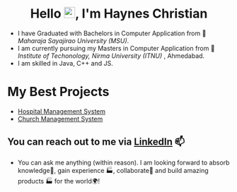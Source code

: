 <h1 align="center">Hello <img src="https://media.giphy.com/media/EY6YmkTvMD3cNuIvTR/giphy.gif" width="25px">, I'm Haynes Christian</h1>

- I have Graduated with Bachelors in Computer Application from 🏫 _Maharaja Sayajirao University (MSU)_. 
- I am currently pursuing my Masters in Computer Application from 🏫 _Institute of Techonology, Nirma University (ITNU)_ , Ahmedabad. <br>
- I am skilled in Java, C++ and JS.

<!--
## My Skills
- **Expertise Area/Area(s) of Interest**
     - Data Structures and Algorithms
     - Object-Oriented Programming(OOP)
     - Web Development
- **Programming Languages**
     - Java
     - C++
     - JavaScript
- **Tools and Technologies**
     - React JS ⚛️
     - Node JS
     - Express JS
     - MongoDB
     - MySQL
     - PostgreSQL
     - Git
     - GitHub
     - Linux/Unix
     - Visual Studio Code
     - Eclipse
     - IntelliJ IDEA
- **Core**
     - DataBase Management System
     - Operating System
     - Computer Networking
     - Low-Level Design
     - System Design


## Achievements and Certificates
-->

<!--
# 🌈 Skills
![tech](https://user-images.githubusercontent.com/52111635/145456921-9b039bb3-d33c-49c8-9262-462beefec799.png)
-->

# My Best Projects
- [Hospital Management System](https://github.com/HaynesChristian/Hospital_Management_System)
- [Church Management System](https://github.com/HaynesChristian/Church_Management_System)

<!--
## Coding Profiles
👨🏽‍💻 [CodeChef](https://www.codechef.com/users/harshsol) 3⭐ <br>
✨ [LeetCode](https://leetcode.com/harsh2105/) <br> 

⚡ [Geeksforgeeks Certification for Low-Level Design (LLD)](https://media.geeksforgeeks.org/courses/certificates/3d04c35032167da040fdb2811f20f94c.pdf) <br>

## Interests and Hobbies
♙ [Chess](https://www.chess.com/member/harshstriker) <br>
💻 Latest Tech

-->

## You can reach out to me via [LinkedIn](https://www.linkedin.com/in/haynes-christian-15b93a1b7/) 📫


- You can ask me anything (within reason). I am looking forward to absorb knowledge🧠, gain experience 🏭, collaborate🤝 and build amazing products 🏭 for the world🌍!

<!--
<p align="center"> 
  Visitors count<br>
  <img src="https://profile-counter.glitch.me/harsh-solanki21/count.svg" />
</p>-->
